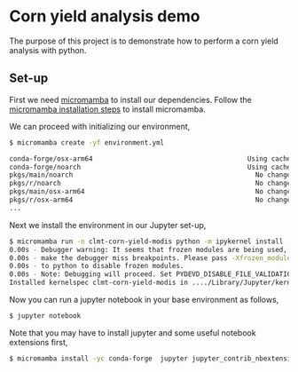 # Corn yield analysis demo

The purpose of this project is to demonstrate how to perform a corn yield analysis with python.


## Set-up

First we need
[micromamba](https://mamba.readthedocs.io/en/latest/user_guide/micromamba.html)
to install our dependencies. Follow the [micromamba installation steps](https://mamba.readthedocs.io/en/latest/micromamba-installation.html) to install micromamba.

We can proceed with initializing our environment,

```sh
$ micromamba create -yf environment.yml

conda-forge/osx-arm64                                       Using cache
conda-forge/noarch                                          Using cache
pkgs/main/noarch                                              No change
pkgs/r/noarch                                                 No change
pkgs/main/osx-arm64                                           No change
pkgs/r/osx-arm64                                              No change
...
```

Next we install the environment in our Jupyter set-up,


```sh
$ micromamba run -n clmt-corn-yield-modis python -m ipykernel install --user --name="clmt-corn-yield-modis"
0.00s - Debugger warning: It seems that frozen modules are being used, which may
0.00s - make the debugger miss breakpoints. Please pass -Xfrozen_modules=off
0.00s - to python to disable frozen modules.
0.00s - Note: Debugging will proceed. Set PYDEVD_DISABLE_FILE_VALIDATION=1 to disable this validation.
Installed kernelspec clmt-corn-yield-modis in ..../Library/Jupyter/kernels/clmt-corn-yield-modis
```

Now you can run a jupyter notebook in your base environment as follows,

```sh
$ jupyter notebook
```

Note that you may have to install jupyter and some useful notebook extensions first,

```sh
$ micromamba install -yc conda-forge  jupyter jupyter_contrib_nbextensions
```
